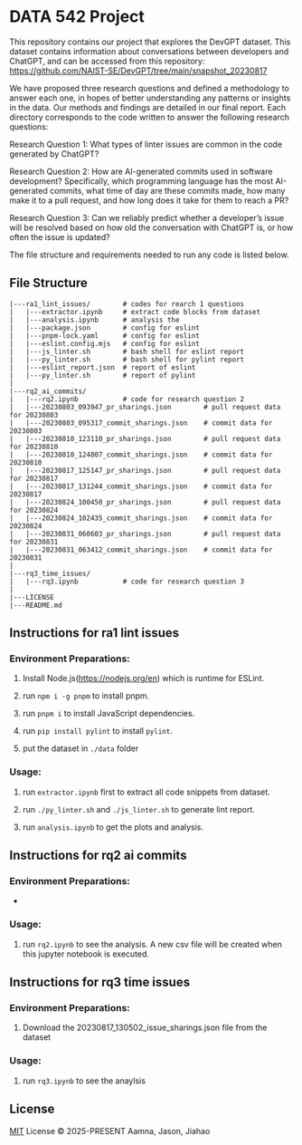 # DATA 542 Project

This repository contains our project that explores the DevGPT dataset. This dataset contains information about conversations between developers and ChatGPT, and can be accessed from this repository: https://github.com/NAIST-SE/DevGPT/tree/main/snapshot_20230817

We have proposed three research questions and defined a methodology to answer each one, in hopes of better understanding any patterns or insights in the data. Our methods and findings are detailed in our final report. Each directory corresponds to the code written to answer the following research questions:

Research Question 1: What types of linter issues are common in the code generated by ChatGPT?

Research Question 2: How are AI-generated commits used in software development? Specifically, which programming language has the most AI-generated commits, what time of day are these commits made, how many make it to a pull request, and how long does it take for them to reach a PR?

Research Question 3: Can we reliably predict whether a developer’s issue will be resolved based on how old the conversation with ChatGPT is, or how often the issue is updated?

The file structure and requirements needed to run any code is listed below. 


## File Structure

```
|---ra1_lint_issues/        # codes for rearch 1 questions
|   |---extractor.ipynb     # extract code blocks from dataset 
|   |---analysis.ipynb      # analysis the 
|   |---package.json        # config for eslint
|   |---pnpm-lock.yaml      # config for eslint
|   |---eslint.config.mjs   # config for eslint
|   |---js_linter.sh        # bash shell for eslint report 
|   |---py_linter.sh        # bash shell for pylint report 
|   |---eslint_report.json  # report of eslint
|   |---py_linter.sh        # report of pylint
|
|---rq2_ai_commits/
|   |---rq2.ipynb           # code for research question 2
|   |---20230803_093947_pr_sharings.json        # pull request data for 20230803
|   |---20230803_095317_commit_sharings.json    # commit data for 20230803
|   |---20230810_123110_pr_sharings.json        # pull request data for 20230810
|   |---20230810_124807_commit_sharings.json    # commit data for 20230810
|   |---20230817_125147_pr_sharings.json        # pull request data for 20230817
|   |---20230817_131244_commit_sharings.json    # commit data for 20230817
|   |---20230824_100450_pr_sharings.json        # pull request data for 20230824
|   |---20230824_102435_commit_sharings.json    # commit data for 20230824
|   |---20230831_060603_pr_sharings.json        # pull request data for 20230831
|   |---20230831_063412_commit_sharings.json    # commit data for 20230831
|
|---rq3_time_issues/
|   |---rq3.ipynb           # code for research question 3
|
|---LICENSE
|---README.md
```


## Instructions for ra1 lint issues

### Environment Preparations: 

1. Install Node.js(https://nodejs.org/en) which is runtime for ESLint.

2. run `npm i -g pnpm` to install pnpm.

3. run `pnpm i` to install JavaScript dependencies.

4. run `pip install pylint` to install `pylint`.

5. put the dataset in `./data` folder

### Usage:

1. run `extractor.ipynb` first to extract all code snippets from dataset.

2. run `./py_linter.sh` and `./js_linter.sh` to generate lint report.

3. run `analysis.ipynb` to get the plots and analysis.

## Instructions for rq2 ai commits

### Environment Preparations:

-

### Usage:

1. run `rq2.ipynb` to see the analysis. A new csv file will be created when this jupyter notebook is executed.

## Instructions for rq3 time issues

### Environment Preparations:

1. Download the 20230817_130502_issue_sharings.json file from the dataset

### Usage:

1. run `rq3.ipynb` to see the anaylsis

## License

[MIT](./LICENSE) License © 2025-PRESENT Aamna, Jason, Jiahao
